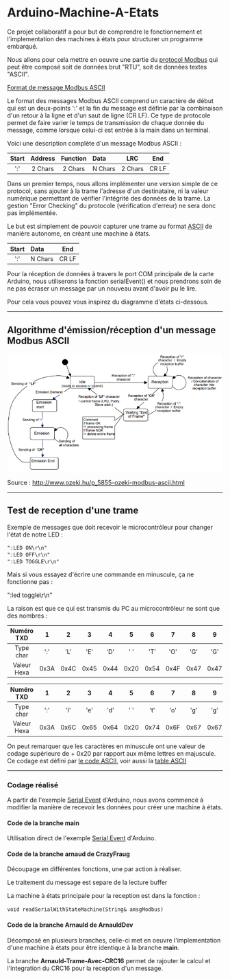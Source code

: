 # Arduino-Machine-A-Etats

Ce projet collaboratif a pour but de comprendre le fonctionnement et l'implementation des machines à états pour structurer un programme embarqué.

Nous allons pour cela mettre en oeuvre une partie du [protocol Modbus](https://www.modbustools.com/modbus.html) qui peut être composé soit de données brut "RTU", soit de données textes "ASCII".

[Format de message Modbus ASCII](https://www.virtual-serial-port.org/fr/articles/modbus-ascii-guide/)

Le format des messages Modbus ASCII comprend un caractère de début qui est un deux-points ':' et la fin du message est définie par la combinaison d'un retour à la ligne et d'un saut de ligne (CR LF). Ce type de protocole permet de faire varier le temps de transmission de chaque donnée du message, comme lorsque celui-ci est entrée à la main dans un terminal.

Voici une description complète d'un message Modbus ASCII :

| Start | Address | Function | Data    |   LRC   |  End  |
| :---: | :-----: | :------: | :------ | :-----: | :---: |
|  ':'  | 2 Chars | 2 Chars  | N Chars | 2 Chars | CR LF |

Dans un premier temps, nous allons implémenter une version simple de ce protocol, sans ajouter à la trame l'adresse d'un destinataire, ni la valeur numérique permettant de vérifier l'intégrité des données de la trame. La gestion "Error Checking" du protocole (vérification d'erreur) ne sera donc pas implémentée.

Le but est simplement de pouvoir capturer une trame au format [ASCII](https://en.wikipedia.org/wiki/ASCII) de manière autonome, en créant une machine à états.

| Start | Data    |  End  |
| :---: | :------ | :---: |
|  ':'  | N Chars | CR LF |

Pour la réception de données à travers le port COM principale de la carte Arduino, nous utiliserons la fonction serialEvent() et nous prendrons soin de ne pas écraser un message par un nouveau avant d'avoir pu le lire.

Pour cela vous pouvez vous inspirez du diagramme d'états ci-dessous.

---

## Algorithme d'émission/réception d'un message Modbus ASCII

![modbus-ascii-fsm-message](Images/modbus-ascii-fsm-message.png)

Source : <http://www.ozeki.hu/p_5855-ozeki-modbus-ascii.html>

---

## Test de reception d'une trame

Exemple de messages que doit recevoir le microcontrôleur pour changer l'état de notre LED :

```serial
":LED ON\r\n"
":LED OFF\r\n"
":LED TOGGLE\r\n"
```

Mais si vous essayez d'écrire une commande en minuscule, ça ne fonctionne pas :

":led toggle\r\n"

La raison est que ce qui est transmis du PC au microcontrôleur ne sont que des nombres :

| Numéro TXD  |   1   |   2   |   3   |   4   |   5   |   6   |   7   |   8   |   9   |  10   |  11   |  12   |  13   |
| :---------: | :---: | :---: | :---: | :---: | :---: | :---: | :---: | :---: | :---: | :---: | :---: | :---: | :---: |
|  Type char  |  ':'  |  'L'  |  'E'  |  'D'  |  ' '  |  'T'  |  'O'  |  'G'  |  'G'  |  'L'  |  'E'  | '\r'  | '\n'  |
| Valeur Hexa | 0x3A  | 0x4C  | 0x45  | 0x44  | 0x20  | 0x54  | 0x4F  | 0x47  | 0x47  | 0x4C  | 0x45  | 0x0D  | 0x0A  |

| Numéro TXD  |   1   |   2   |   3   |   4   |   5   |   6   |   7   |   8   |   9   |  10   |  11   |  12   |  13   |
| :---------: | :---: | :---: | :---: | :---: | :---: | :---: | :---: | :---: | :---: | :---: | :---: | :---: | :---: |
|  Type char  |  ':'  |  'l'  |  'e'  |  'd'  |  ' '  |  't'  |  'o'  |  'g'  |  'g'  |  'l'  |  'e'  | '\r'  | '\n'  |
| Valeur Hexa | 0x3A  | 0x6C  | 0x65  | 0x64  | 0x20  | 0x74  | 0x6F  | 0x67  | 0x67  | 0x6C  | 0x65  | 0x0D  | 0x0A  |

On peut remarquer que les caractères en minuscule ont une valeur de codage supérieure de + 0x20 par rapport aux même lettres en majuscule.
Ce codage est défini par [le code ASCII](https://www.commentcamarche.net/contents/93-code-ascii), voir aussi la [table ASCII](https://fr.wikibooks.org/wiki/Les_ASCII_de_0_%C3%A0_127/La_table_ASCII)

---

### Codage réalisé

A partir de l'exemple [Serial Event](https://www.arduino.cc/en/Tutorial/BuiltInExamples/SerialEvent) d'Arduino, nous avons commencé à modifier la manière de recevoir les données pour créer une machine à états.

#### Code de la branche **main**

Utilisation direct de l'exemple [Serial Event](https://www.arduino.cc/en/Tutorial/BuiltInExamples/SerialEvent) d'Arduino.

#### Code de la branche **arnaud** de CrazyFraug

Découpage en différentes fonctions, une par action à réaliser.

Le traitement du message est separe de la lecture buffer

La machine à états principale pour la reception est dans la fonction :

`void readSerialWithStateMachine(String& amsgModbus)`

#### Code de la branche **Arnauld** de ArnauldDev

Décomposé en plusieurs branches, celle-ci met en oeuvre l'implementation d'une machine à états pour être identique à la branche **main**.

La branche **Arnauld-Trame-Avec-CRC16** permet de rajouter le calcul et l'integration du CRC16 pour la reception d'un message.
